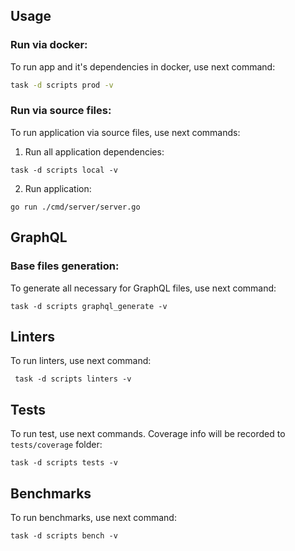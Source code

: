 ## Usage

### Run via docker:

To run app and it's dependencies in docker, use next command:
```bash
task -d scripts prod -v
```

### Run via source files:

To run application via source files, use next commands:
1) Run all application dependencies:
```shell
task -d scripts local -v
```
2) Run application:
```shell
go run ./cmd/server/server.go
```

## GraphQL

### Base files generation:

To generate all necessary for GraphQL files, use next command:

```shell
task -d scripts graphql_generate -v
```

## Linters

To run linters, use next command:

```shell
 task -d scripts linters -v
```

## Tests

To run test, use next commands. Coverage info will be
recorded to ```tests/coverage``` folder:
```shell
task -d scripts tests -v
```

## Benchmarks

To run benchmarks, use next command:

```shell
task -d scripts bench -v
```
